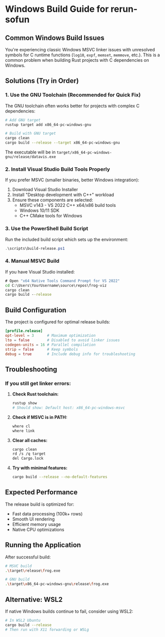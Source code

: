 # Windows Build Guide for rerun-sofun

## Common Windows Build Issues

You're experiencing classic Windows MSVC linker issues with unresolved symbols for C runtime functions (`log10`, `expf`, `memset`, `memmove`, etc.). This is a common problem when building Rust projects with C dependencies on Windows.

## Solutions (Try in Order)

### 1. Use the GNU Toolchain (Recommended for Quick Fix)

The GNU toolchain often works better for projects with complex C dependencies:

```bash
# Add GNU target
rustup target add x86_64-pc-windows-gnu

# Build with GNU target
cargo clean
cargo build --release --target x86_64-pc-windows-gnu
```

The executable will be in `target/x86_64-pc-windows-gnu/release/datavis.exe`

### 2. Install Visual Studio Build Tools Properly

If you prefer MSVC (smaller binaries, better Windows integration):

1. Download Visual Studio Installer
2. Install "Desktop development with C++" workload
3. Ensure these components are selected:
   - MSVC v143 - VS 2022 C++ x64/x86 build tools
   - Windows 10/11 SDK
   - C++ CMake tools for Windows

### 3. Use the PowerShell Build Script

Run the included build script which sets up the environment:

```powershell
.\scripts\build-release.ps1
```

### 4. Manual MSVC Build

If you have Visual Studio installed:

```cmd
# Open "x64 Native Tools Command Prompt for VS 2022"
cd C:\Users\YourUsername\source\repos\frog-viz
cargo clean
cargo build --release
```

## Build Configuration

The project is configured for optimal release builds:

```toml
[profile.release]
opt-level = 3      # Maximum optimization
lto = false        # Disabled to avoid linker issues
codegen-units = 16 # Parallel compilation
strip = false      # Keep symbols
debug = true       # Include debug info for troubleshooting
```

## Troubleshooting

### If you still get linker errors:

1. **Check Rust toolchain:**
   ```bash
   rustup show
   # Should show: Default host: x86_64-pc-windows-msvc
   ```

2. **Check if MSVC is in PATH:**
   ```bash
   where cl
   where link
   ```

3. **Clear all caches:**
   ```bash
   cargo clean
   rd /s /q target
   del Cargo.lock
   ```

4. **Try with minimal features:**
   ```bash
   cargo build --release --no-default-features
   ```

## Expected Performance

The release build is optimized for:
- Fast data processing (100k+ rows)
- Smooth UI rendering
- Efficient memory usage
- Native CPU optimizations

## Running the Application

After successful build:

```bash
# MSVC build
.\target\release\frog.exe

# GNU build
.\target\x86_64-pc-windows-gnu\release\frog.exe
```

## Alternative: WSL2

If native Windows builds continue to fail, consider using WSL2:

```bash
# In WSL2 Ubuntu
cargo build --release
# Then run with X11 forwarding or WSLg
``` 